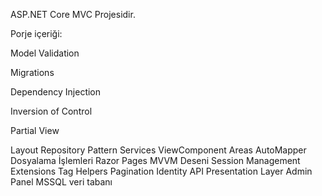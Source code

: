 ASP.NET Core MVC Projesidir.

Porje içeriği:

Model Validation

Migrations

Dependency Injection

Inversion of Control

Partial View

Layout
Repository Pattern
Services
ViewComponent
Areas
AutoMapper
Dosyalama İşlemleri
Razor Pages
MVVM Deseni
Session Management
Extensions
Tag Helpers
Pagination
Identity
API
Presentation Layer
Admin Panel
MSSQL veri tabanı
